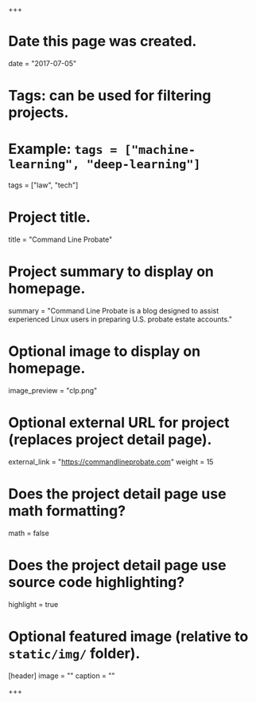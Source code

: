 +++
# Date this page was created.
date = "2017-07-05"

# Tags: can be used for filtering projects.
# Example: `tags = ["machine-learning", "deep-learning"]`
tags = ["law", "tech"]

# Project title.
title = "Command Line Probate"

# Project summary to display on homepage.
summary = "Command Line Probate is a blog designed to assist experienced Linux users in preparing U.S. probate estate accounts."

# Optional image to display on homepage.
image_preview = "clp.png"

# Optional external URL for project (replaces project detail page).
external_link = "https://commandlineprobate.com"
weight = 15

# Does the project detail page use math formatting?
math = false

# Does the project detail page use source code highlighting?
highlight = true

# Optional featured image (relative to `static/img/` folder).
[header]
image = ""
caption = ""

+++
